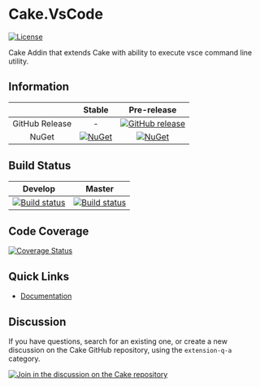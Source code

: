 # Cake.VsCode

[![License](http://img.shields.io/:license-mit-blue.svg)](http://cake-contrib.mit-license.org)

Cake Addin that extends Cake with ability to execute vsce command line utility.

## Information

| |Stable|Pre-release|
|:--:|:--:|:--:|
|GitHub Release|-|[![GitHub release](https://img.shields.io/github/release/cake-contrib/Cake.VsCode.svg)](https://github.com/cake-contrib/Cake.VsCode/releases/latest)|
|NuGet|[![NuGet](https://img.shields.io/nuget/v/Cake.VsCode.svg)](https://www.nuget.org/packages/Cake.VsCode)|[![NuGet](https://img.shields.io/nuget/vpre/Cake.VsCode.svg)](https://www.nuget.org/packages/Cake.VsCode)|

## Build Status

|Develop|Master|
|:--:|:--:|
|[![Build status](https://ci.appveyor.com/api/projects/status/1ib78ss5ta2oejwi/branch/develop?svg=true)](https://ci.appveyor.com/project/cakecontrib/cake-vscode/branch/develop)|[![Build status](https://ci.appveyor.com/api/projects/status/1ib78ss5ta2oejwi/branch/master?svg=true)](https://ci.appveyor.com/project/cakecontrib/cake-vscode/branch/master)|

## Code Coverage

[![Coverage Status](https://coveralls.io/repos/github/cake-contrib/Cake.VsCode/badge.svg?branch=develop)](https://coveralls.io/github/cake-contrib/Cake.VsCode?branch=develop)

## Quick Links

- [Documentation](https://cake-contrib.github.io/Cake.VsCode/)

## Discussion

If you have questions, search for an existing one, or create a new discussion on the Cake GitHub repository, using the `extension-q-a` category.

[![Join in the discussion on the Cake repository](https://img.shields.io/badge/GitHub-Discussions-green?logo=github)](https://github.com/cake-build/cake/discussions)
